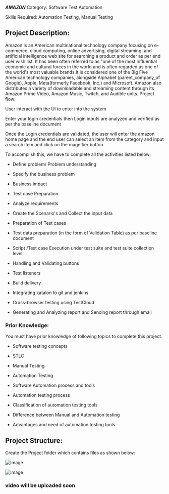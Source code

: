 _**AMAZON**_
Category: Software Test Automation

Skills Required:
Automation Testing, Manual Testing

## Project Description:

Amazon is an American multinational technology company focusing on e-commerce, cloud computing, online advertising, digital streaming, and artificial intelligence web site for searching a product and order as per end user wish list. It has been often referred to as "one of the most influential economic and cultural forces in the world and is often regarded as one of the world's most valuable brands.It is considered one of the Big Five American technology companies, alongside Alphabet (parent_company_of Google), Apple, Meta(formerly Facebook, Inc.) and Microsoft. Amazon also distributes a variety of downloadable and streaming content through its Amazon Prime Video, Amazon Music, Twitch, and Audible units.
Project flow:

User interact with the UI to enter into the system

Enter your login credentials then Login inputs are analyzed and verified as per the baseline document

Once the Login credentials are validated, the user will enter the amazon home page and the end user can select an item from the category and input a search item and click on the magnifier button.

To accomplish this, we have to complete all the activities listed below:

- Define problem/ Problem understanding

- Specify the business problem

- Business impact 

-  Test case Preparation

- Analyze requirements

- Create the Scenario's and Collect the input data

- Preparation of Test cases

- Test data preparation (in the form of Validation Table) as per baseline document

- Script /Test case Execution under test suite and test suite collection level 

- Handling  and Validating buttons

- Test listeners

- Build delivery

- Integrating katalon to git and jenkins

- Cross-browser testing using TestCloud

- Generating and Analyzing report and Sending report through email

### Prior Knowledge:

 You must  have prior knowledge of following topics to complete this project.

- Software testing concepts

- STLC	

- Manual Testing

- Automation Testing

- Software Automation process and tools 

- Automation testing process

- Classification of  automation testing tools

- Difference between Manual and Automation testing

- Advantages and need of automation testing tools

## Project  Structure:


Create the Project folder which contains files as shown below:

![image](https://github.com/smartinternz02/SI-GuidedProject-705316-1704865260/assets/93423367/a6545145-15b1-4c69-8fdf-1b26aaf10d40)

![image](https://github.com/smartinternz02/SI-GuidedProject-705316-1704865260/assets/93423367/432cec8c-8dfa-42d4-a5ad-ddfa39c0da91)

### video will be uploaded soon
